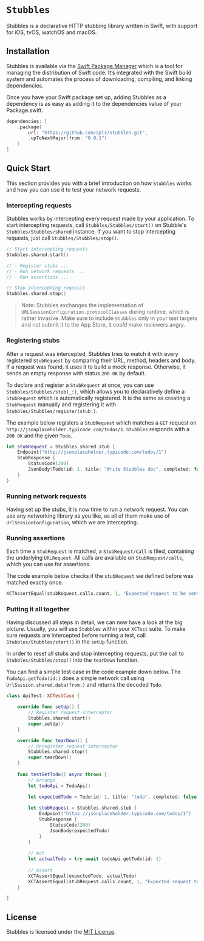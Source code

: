 # ``Stubbles``

Stubbles is a declarative HTTP stubbing library written in Swift, with support for iOS, tvOS, watchOS and macOS.

## Installation

Stubbles is available via the [Swift Package Manager](https://swift.org/package-manager/) which is a tool for managing the distribution of Swift code. It’s integrated with the Swift build system and automates the process of downloading, compiling, and linking dependencies.

Once you have your Swift package set up, adding Stubbles as a dependency is as easy as adding it to the dependencies value of your Package.swift.

```swift
dependencies: [
    .package(
        url: "https://github.com/aplr/Stubbles.git",
        .upToNextMajor(from: "0.0.1")
    )
]
```

## Quick Start

This section provides you with a brief introduction on how ``Stubbles`` works and how you can use it to test your network requests.

### Intercepting requests

Stubbles works by intercepting every request made by your application. To start intercepting requests, call ``Stubbles/Stubbles/start()`` on Stubble's ``Stubbles/Stubbles/shared`` instance. If you want to stop intercepting requests, just call ``Stubbles/Stubbles/stop()``.

```swift
// Start intercepting requests
Stubbles.shared.start()

// - Register stubs ...
// - Run network requests ...
// - Run assertions ...

// Stop intercepting requests
Stubbles.shared.stop()
```

> Note: Stubbles exchanges the implementation of `URLSessionConfiguration.protocolClasses` during runtime, which is rather invasive. Make sure to include ``Stubbles`` only in your test targets and not submit it to the App Store, it *could* make reviewers angry.

### Registering stubs

After a request was intercepted, Stubbles tries to match it with every registered ``StubRequest`` by comparing their URL, method, headers and body. If a request was found, it uses it to build a mock response. Otherwise, it sends an empty response with status `200 OK` by default.

To declare and register a `StubRequest` at once, you can use ``Stubbles/Stubbles/stub(_:)``, which allows you to declaratively define a ``StubRequest`` which is automatically registered. It is the same as creating a ``StubRequest`` manually and registering it with ``Stubbles/Stubbles/register(stub:)``.

The example below registers a ``StubRequest`` which matches a `GET` request on `http://jsonplaceholder.typicode.com/todos/1`. `Stubbles` responds with a `200 OK` and the given `Todo`.

```swift
let stubRequest = Stubbles.shared.stub {
    Endpoint("http://jsonplaceholder.typicode.com/todos/1")
    StubResponse {
        StatusCode(200)
        JsonBody(Todo(id: 1, title: "Write Stubbles doc", completed: false))
    }
}
```

### Running network requests

Having set up the stubs, it is now time to run a network request. You can use any networking library as you like, as all of them make use of `UrlSessionConfiguration`, which we are intercepting.

### Running assertions

Each time a ``StubRequest`` is matched, a ``StubRequest/Call`` is filed, containing the underlying `URLRequest`. All calls are available on ``StubRequest/calls``, which you can use for assertions.

The code example below checks if the `stubRequest` we defined before was matched exactly once.

```swift
XCTAssertEqual(stubRequest.calls.count, 1, "Expected request to be sent exactly once.")
```

### Putting it all together

Having discussed all steps in detail, we can now have a look at the big picture. Usually, you will use `Stubbles` within your `XCTest` suite. To make sure requests are intercepted before running a test, call ``Stubbles/Stubbles/start()`` in the `setUp` function.

In order to reset all stubs and stop intercepting requests, put the call to ``Stubbles/Stubbles/stop()`` into the `tearDown` function.

You can find a simple test case in the code example down below. The `TodoApi.getTodo(id:)` does a simple network call using `UrlSession.shared.data(from:)` and returns the decoded `Todo`.

```swift
class ApiTest: XCTestCase {

    override func setUp() {
        // Register request interceptor
        Stubbles.shared.start()
        super.setUp()
    }

    override func tearDown() {
        // Unregister request interceptor
        Stubbles.shared.stop()
        super.tearDown()
    }
    
    func testGetTodo() async throws {
        // Arrange
        let todoApi = TodoApi()

        let expectedTodo = Todo(id: 1, title: "todo", completed: false)
        
        let stubRequest = Stubbles.shared.stub {
            Endpoint("https://jsonplaceholder.typicode.com/todos/1")
            StubResponse {
                StatusCode(200)
                JsonBody(expectedTodo)
            }
        }
        
        // Act
        let actualTodo = try await todoApi.getTodo(id: 1)
        
        // Assert
        XCTAssertEqual(expectedTodo, actualTodo)
        XCTAssertEqual(stubRequest.calls.count, 1, "Expected request to be sent exactly once.")
    }

}
```

## License

Stubbles is licensed under the [MIT License](https://github.com/aplr/Stubbles/blob/main/LICENSE).


<!--## Topics-->
<!---->
<!--### Documentation-->
<!---->
<!--- <doc:Advanced>-->
<!--- <doc:Combine>-->
